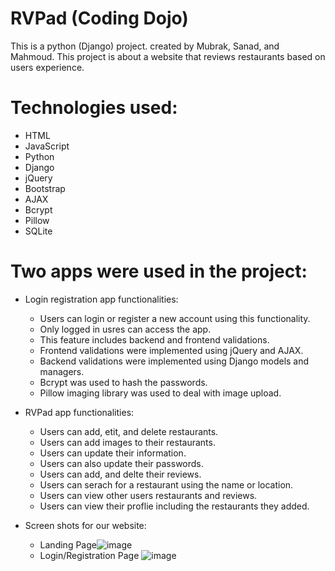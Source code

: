 # RVPad (Coding Dojo)
This is a python (Django) project. 
created by Mubrak, Sanad, and Mahmoud.
This project is about a website that reviews restaurants based on users experience.

# Technologies used:
  * HTML
  * JavaScript
  * Python
  * Django
  * jQuery
  * Bootstrap
  * AJAX
  * Bcrypt
  * Pillow
  * SQLite
  

# Two apps were used in the project:
  * Login registration app functionalities:
    * Users can login or register a new account using this functionality.
    * Only logged in usres can access the app.
    * This feature includes backend and frontend validations.
    * Frontend validations were implemented using jQuery and AJAX.
    * Backend validations were implemented using Django models and managers.
    * Bcrypt was used to hash the passwords.
    * Pillow imaging library was used to deal with image upload.
   
  * RVPad app functionalities:
    * Users can add, etit, and delete restaurants.
    * Users can add images to their restaurants.
    * Users can update their information.
    * Users can also update their passwords.
    * Users can add, and delte their reviews.
    * Users can serach for a restaurant using the name or location.
    * Users can view other users restaurants and reviews.
    * Users can view their proflie including the restaurants they added. 
    
* Screen shots for our website:  
    * Landing Page![image](https://user-images.githubusercontent.com/96618482/155888380-2377b545-cb95-404c-9a41-4cb0454ecb65.png)
    * Login/Registration Page ![image](https://user-images.githubusercontent.com/96618482/155888671-bb729adc-264b-43b4-a59a-2b5efc627237.png)


   
